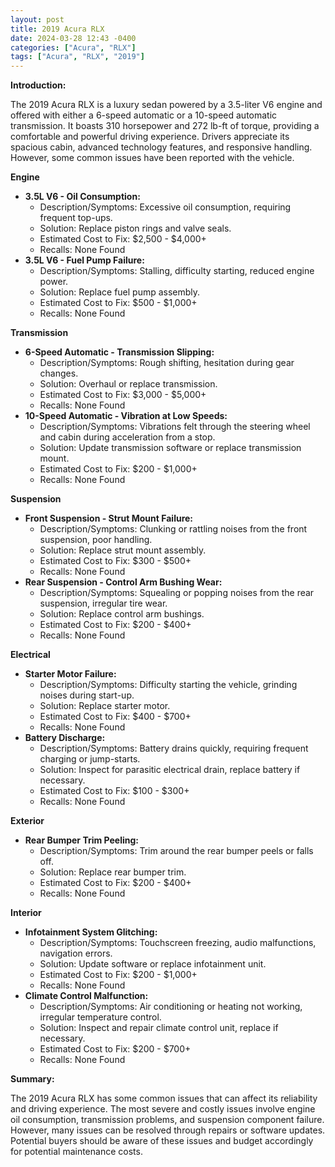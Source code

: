 ```yaml
---
layout: post
title: 2019 Acura RLX
date: 2024-03-28 12:43 -0400
categories: ["Acura", "RLX"]
tags: ["Acura", "RLX", "2019"]
---
```

**Introduction:**

The 2019 Acura RLX is a luxury sedan powered by a 3.5-liter V6 engine and offered with either a 6-speed automatic or a 10-speed automatic transmission. It boasts 310 horsepower and 272 lb-ft of torque, providing a comfortable and powerful driving experience. Drivers appreciate its spacious cabin, advanced technology features, and responsive handling. However, some common issues have been reported with the vehicle.

**Engine**

* **3.5L V6 - Oil Consumption:**
    * Description/Symptoms: Excessive oil consumption, requiring frequent top-ups.
    * Solution: Replace piston rings and valve seals.
    * Estimated Cost to Fix: $2,500 - $4,000+
    * Recalls: None Found
* **3.5L V6 - Fuel Pump Failure:**
    * Description/Symptoms: Stalling, difficulty starting, reduced engine power.
    * Solution: Replace fuel pump assembly.
    * Estimated Cost to Fix: $500 - $1,000+
    * Recalls: None Found

**Transmission**

* **6-Speed Automatic - Transmission Slipping:**
    * Description/Symptoms: Rough shifting, hesitation during gear changes.
    * Solution: Overhaul or replace transmission.
    * Estimated Cost to Fix: $3,000 - $5,000+
    * Recalls: None Found
* **10-Speed Automatic - Vibration at Low Speeds:**
    * Description/Symptoms: Vibrations felt through the steering wheel and cabin during acceleration from a stop.
    * Solution: Update transmission software or replace transmission mount.
    * Estimated Cost to Fix: $200 - $1,000+
    * Recalls: None Found

**Suspension**

* **Front Suspension - Strut Mount Failure:**
    * Description/Symptoms: Clunking or rattling noises from the front suspension, poor handling.
    * Solution: Replace strut mount assembly.
    * Estimated Cost to Fix: $300 - $500+
    * Recalls: None Found
* **Rear Suspension - Control Arm Bushing Wear:**
    * Description/Symptoms: Squealing or popping noises from the rear suspension, irregular tire wear.
    * Solution: Replace control arm bushings.
    * Estimated Cost to Fix: $200 - $400+
    * Recalls: None Found

**Electrical**

* **Starter Motor Failure:**
    * Description/Symptoms: Difficulty starting the vehicle, grinding noises during start-up.
    * Solution: Replace starter motor.
    * Estimated Cost to Fix: $400 - $700+
    * Recalls: None Found
* **Battery Discharge:**
    * Description/Symptoms: Battery drains quickly, requiring frequent charging or jump-starts.
    * Solution: Inspect for parasitic electrical drain, replace battery if necessary.
    * Estimated Cost to Fix: $100 - $300+
    * Recalls: None Found

**Exterior**

* **Rear Bumper Trim Peeling:**
    * Description/Symptoms: Trim around the rear bumper peels or falls off.
    * Solution: Replace rear bumper trim.
    * Estimated Cost to Fix: $200 - $400+
    * Recalls: None Found

**Interior**

* **Infotainment System Glitching:**
    * Description/Symptoms: Touchscreen freezing, audio malfunctions, navigation errors.
    * Solution: Update software or replace infotainment unit.
    * Estimated Cost to Fix: $200 - $1,000+
    * Recalls: None Found
* **Climate Control Malfunction:**
    * Description/Symptoms: Air conditioning or heating not working, irregular temperature control.
    * Solution: Inspect and repair climate control unit, replace if necessary.
    * Estimated Cost to Fix: $200 - $700+
    * Recalls: None Found

**Summary:**

The 2019 Acura RLX has some common issues that can affect its reliability and driving experience. The most severe and costly issues involve engine oil consumption, transmission problems, and suspension component failure. However, many issues can be resolved through repairs or software updates. Potential buyers should be aware of these issues and budget accordingly for potential maintenance costs.
